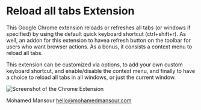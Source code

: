 Reload all tabs Extension
=================================

This Google Chrome extension reloads or refreshes all tabs (or windows if
specified) by using the default quick keyboard shortcut (ctrl+shift+r). As well, 
an addon for this extension to havea refresh button on the toolbar for users who
want browser actions. As a bonus, it consists a context menu to reload all tabs.

This extension can be customized via options, to add your own custom keyboard
shortcut, and enable/disable the context menu, and finally to have a choice
to reload all tabs in all windows, or just the current window.

![Screenshot of the Chrome Extension](https://chrome.google.com/extensions/img/bfenodnbilondijnaionekngdhadmegk/1282514355.72/screenshot/2001)

Mohamed Mansour hello@mohamedmansour.com